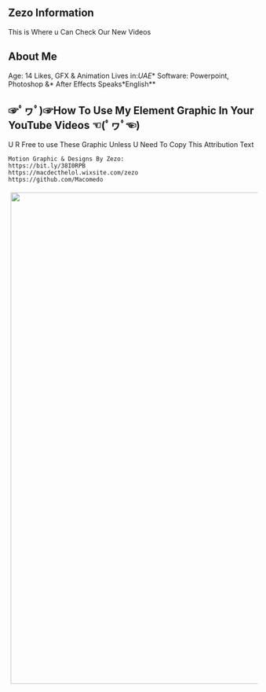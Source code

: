## Zezo Information
This is Where u Can Check Our New Videos
## About Me
Age: 14
Likes, GFX & Animation
Lives in:*UAE**
Software: Powerpoint, Photoshop &* After Effects
Speaks*English**


## ☞ﾟヮﾟ)☞How To Use My Element Graphic In Your YouTube Videos ☜(ﾟヮﾟ☜)
U R Free to use These Graphic Unless U Need To Copy This Attribution Text
```console
Motion Graphic & Designs By Zezo:
https://bit.ly/38I0RPB
https://macdecthelol.wixsite.com/zezo
https://github.com/Macomedo
```
<img height=1000 src='https://cdn.discordapp.com/attachments/870011382425350215/884195934781730816/unknown.png' style='margin:5px'>
